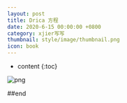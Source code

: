```yaml
---
layout: post
title: Drica 方程
date: 2020-6-15 00:00:00 +0800
category: xjier写写
thumbnail: style/image/thumbnail.png
icon: book
---
```


* content
{:toc}

![png](\myPage\style\image\力学复习提纲_长图0.png)

##end














